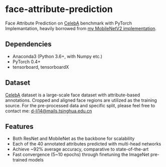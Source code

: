 # face-attribute-prediction
Face Attribute Prediction on [CelebA](http://mmlab.ie.cuhk.edu.hk/projects/CelebA.html) benchmark with PyTorch Implemantation, heavily borrowed from [my MobileNetV2 implementation](https://github.com/d-li14/mobilenetv2.pytorch).

## Dependencies

* Anaconda3 (Python 3.6+, with Numpy etc.)
* PyTorch 0.4+
* tensorboard, tensorboardX

## Dataset

[CelebA](http://mmlab.ie.cuhk.edu.hk/projects/CelebA.html) dataset is a large-scale face dataset with attribute-based annotations. Cropped and aligned face regions are utilized as the training source. For the pre-processed data and specific split, please feel free to contact me: <d-li14@mails.tsinghua.edu.cn>

## Features

* Both ResNet and MobileNet as the backbone for scalability
* Each of the 40 annotated attributes predicted with multi-head networks
* Achieve ~92% average accuracy, comparative to state-of-the-art
* Fast convergence (5~10 epochs) through finetuning the ImageNet pre-trained models
